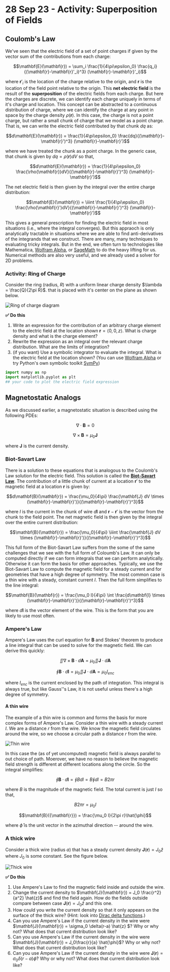 # 28 Sep 23 - Activity: Superposition of Fields


## Coulomb's Law

We've seen that the electric field of a set of point charges if given by the vector sum of the contributions from each charge:

$$\mathbf{E}(\mathbf{r}) = \sum_i \frac{1}{4\pi\epsilon_0} \frac{q_i}{(\mathbf{r}-\mathbf{r}'_i)^3} (\mathbf{r}-\mathbf{r}'_i)$$

where $\mathbf{r}'_i$ is the location of the charge relative to the origin, and $\mathbf{r}$ is the location of the field point relative to the origin. This **net electric field** is the result of the **superposition** of the electric fields from each charge. But here the charges are discrete, we can identify each charge uniquely in terms of it's charge and location. This concept can be abstracted to a continuous distribution of charge, where we can identify the charge at any point in space by the charge density $\rho(\mathbf{r})$. In this case, the charge is not a point charge, but rather a small chunk of charge that we model as a point charge. That is, we can write the electric field contributed by that chunk $dq$ as:

$$d\mathbf{E}(\mathbf{r}) = \frac{1}{4\pi\epsilon_0} \frac{dq}{(\mathbf{r}-\mathbf{r}')^3} (\mathbf{r}-\mathbf{r}')$$

where we have treated the chunk as a point charge. In the generic case, that chunk is given by $dq = \rho(\mathbf{r})dV$ so that,

$$d\mathbf{E}(\mathbf{r}) = \frac{1}{4\pi\epsilon_0} \frac{\rho(\mathbf{r})dV}{(\mathbf{r}-\mathbf{r}')^3} (\mathbf{r}-\mathbf{r}')$$

The net electric field is then given by the integral over the entire charge distribution:

$$\mathbf{E}(\mathbf{r}) = \iiint \frac{1}{4\pi\epsilon_0} \frac{\rho(\mathbf{r}')dV}{(\mathbf{r}-\mathbf{r}')^3} (\mathbf{r}-\mathbf{r}')$$

This gives a general prescription for finding the electric field in most situations (i.e., where the integral converges). But this appraoch is only analytically tractable in situations where we are able to find anti-derivatives of the integrands that we construct. There are many, many techniques to evaluating tricky integrals. But in the end, we often turn to technologies like Mathematica, [Wolfram Alpha](https://www.wolframalpha.com/), or [SageMath](https://www.sagemath.org/) to do the heavy lifting for us. Numerical methods are also very useful, and we already used a solver for 2D problems.

### Activity: Ring of Charge

Consider the ring (radius, $R$) with a uniform linear charge density $\lambda = \frac{Q}{2\pi R}$. that is placed with it's center on the plane as shown below.

![Ring of charge diagram](https://blog.cupcakephysics.com/assets/images/2015-06-21/ring.png)

**&#9989; Do this** 

1. Write an expression for the contribution of an arbitrary charge element to the electric field at the location shown $\mathbf{r} = \langle 0,0,z \rangle$. What is charge density and what is the charge element?
2. Rewrite the expression as an integral over the relevant charge distribution. What are the limits of integration? 
3. (if you want) Use a symbolic integrator to evaluate the integral. What is the electric field at the location shown? (You can use [Wolfram Alpha](https://www.wolframalpha.com/) or try Python's own symbolic toolkit [SymPy](https://www.sympy.org/en/index.html))


```python
import numpy as np
import matplotlib.pyplot as plt
## your code to plot the electric field expression
```

## Magnetostatic Analogs



As we discussed earlier, a magnetostatic situation is described using the following PDEs:

$$\nabla \cdot \mathbf{B} = 0$$

$$\nabla \times \mathbf{B} = \mu_0 \mathbf{J}$$

where $\mathbf{J}$ is the current density. 

### Biot-Savart Law

There is a solution to these equations that is analogous to the Coulomb's Law solution for the electric field. This solution is called the **[Biot-Savart Law](https://en.wikipedia.org/wiki/Biot%E2%80%93Savart_law)**. The contribution of a little chunk of current at a location $\mathbf{r}'$ to the magnetic field at a location $\mathbf{r}$ is given by:

$$d\mathbf{B}(\mathbf{r}) = \frac{\mu_0}{4\pi} \frac{\mathbf{J} dV \times (\mathbf{r}-\mathbf{r}')}{(\mathbf{r}-\mathbf{r}')^3}$$

where $I$ is the current in the chunk of wire $d\mathbf{l}$ and $\mathbf{r}-\mathbf{r}'$ is the vector from the chunk to the field point. The net magnetic field is then given by the integral over the entire current distribution:

$$\mathbf{B}(\mathbf{r}) = \frac{\mu_0}{4\pi} \iiint \frac{\mathbf{J} dV \times (\mathbf{r}-\mathbf{r}')}{(\mathbf{r}-\mathbf{r}')^3}$$

This full form of the Biot-Savart Law suffers from the some of the same challenges that we see with the full form of Coloumb's Law. It can only be computed directly if we can form integrals that we can perform analytically. Otherwise it can form the basis for other approaches. Typically, we use the Biot-Savart Law to compute the magnetic field for a steady current and for geometries that have a high degree of symmetry. The most common case is a thin wire with a steady, constant current $I$. Then the full form simplifies to the line integral:

$$\mathbf{B}(\mathbf{r}) = \frac{\mu_0 I}{4\pi} \int \frac{d\mathbf{l} \times (\mathbf{r}-\mathbf{r}')}{(\mathbf{r}-\mathbf{r}')^3}$$

where $d\mathbf{l}$ is the vector element of the wire. This is the form that you are likely to use most often.

### Ampere's Law

Ampere's Law uses the curl equation for $\mathbf{B}$ and Stokes' theorem to produce a line integral that can be used to solve for the magnetic field. We can derive this quickly:

$$\iint \nabla \times \mathbf{B} \cdot d\mathbf{A} = \mu_0 \iint \mathbf{J} \cdot d\mathbf{A}$$

$$\oint \mathbf{B} \cdot d\mathbf{l} = \mu_0 \iint \mathbf{J} \cdot d\mathbf{A} = \mu_0 I_{enc}$$

where $I_{enc}$ is the current enclosed by the path of integration. This integral is always true, but like Gauss''s Law, it is not useful unless there's a high degree of symmetry.

#### A thin wire

The example of a thin wire is common and forms the basis for more complex forms of Ampere's Law. Consider a thin wire with a steady current $I$. We are a distance $r$ from the wire. We know the magnetic field circulates around the wire, so we choose a circular path a distance $r$ from the wire.

![Thin wire](../images/activity-superposition_ampere_loop.jpg)

In this case the (as of yet uncomputed) magnetic field is always parallel to out choice of path. Moerover, we have no reason to believe the magnetic field strength is different at different locations along the circle. So the integral simplifies:

$$\oint \mathbf{B} \cdot d\mathbf{l} = \oint B dl = B \oint dl = B 2\pi r$$

where $B$ is the magnitude of the magnetic field. The total current is just $I$ so that,

$$B 2\pi r = \mu_0 I$$

$$\mathbf{B}({\mathbf{r}}) = \frac{\mu_0 I}{2\pi r}\hat{\phi}$$

where $\hat{\phi}$ is the unit vector in the azimuthal direction -- around the wire.

### A thick wire

Consider a thick wire (radius $a$) that has a steady current density $\mathbf{J}(\mathbf{r}) = J_0 \hat{z}$ where $J_0$ is some constant. See the figure below.

![Thick wire](../images/activity-superposition_ampere-thick.png)

**&#9989; Do this** 

1. Use Ampere's Law to find the magnetic field inside and outside the wire.
2. Change the current density to $\mathbf{J}(\mathbf{r}) = J_0 \frac{r^2}{a^2} \hat{z}$ and find the field again. How do the fields outside compare between case $\mathbf{J}(\mathbf{r}) = J_0 \hat{z}$ and this one.
3. How could you write the current density so that it only appears on the surface of the thick wire? (Hint: look into [Dirac delta functions](https://en.wikipedia.org/wiki/Dirac_delta_function).)
4. Can you use Ampere's Law if the current density in the wire were $\mathbf{J}(\mathbf{r}) = \sigma_0 \delta(r-a) \hat{z} $? Why or why not? What does that current distribution look like?
5. Can you use Ampere's Law if the current density in the wire were $\mathbf{J}(\mathbf{r}) = J_0\frac{r}{a} \hat{\phi}$? Why or why not? What does that current distribution look like?
6. Can you use Ampere's Law if the current density in the wire were $\mathbf{J}(\mathbf{r}) = \sigma_0 \delta(r-a) \hat{\phi}$? Why or why not? What does that current distribution look like?



